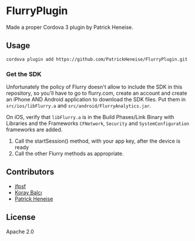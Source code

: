FlurryPlugin
============

Made a proper Cordova 3 plugin by Patrick Heneise.

## Usage

    cordova plugin add https://github.com/PatrickHeneise/FlurryPlugin.git


### Get the SDK
Unfortunately the policy of Flurry doesn't allow to include the SDK in this repository, so you'll have to go to flurry.com, create an account and create an iPhone AND Android application to download the SDK files. Put them in `src/ios/libFlurry.a` and `src/android/FlurryAnalytics.jar`.


On iOS, verify that `libFlurry.a` is in the Build Phases/Link Binary with Libraries and the Frameworks `CFNetwork`, `Security` and `SystemConfiguration` frameworks are added.


1. Call the startSession() method, with your app key, after the device is ready
2. Call the other Flurry methods as appropriate.

## Contributors

- [jfpsf](https://github.com/jfpsf)
- [Koray Balcı](https://github.com/Koraybalci)
- [Patrick Heneise](https://github.com/PatrickHeneise)

## License
Apache 2.0
